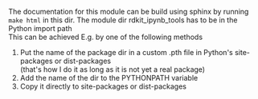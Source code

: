 The documentation for this module can be build using sphinx by running `make html` in this dir. The module dir rdkit_ipynb_tools has to be in the Python import path  
This can be achieved E.g. by one of the following methods
1. Put the name of the package dir in a custom .pth file in Python's site-packages or dist-packages  
    (that's how I do it as long as it is not yet a real package)
2. Add the name of the dir to the PYTHONPATH variable
3. Copy it directly to site-packages or dist-packages
